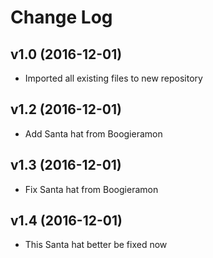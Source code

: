 # Change Log

## v1.0 (2016-12-01)

- Imported all existing files to new repository

## v1.2 (2016-12-01)

- Add Santa hat from Boogieramon

## v1.3 (2016-12-01)

- Fix Santa hat from Boogieramon

## v1.4 (2016-12-01)

- This Santa hat better be fixed now
